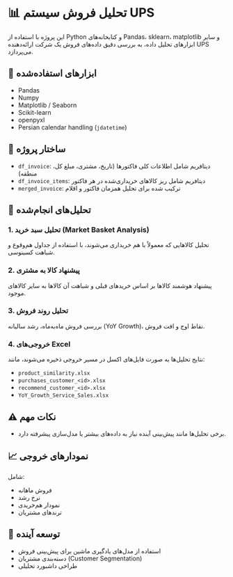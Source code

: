 # 📊 تحلیل فروش سیستم UPS

این پروژه با استفاده از Python و کتابخانه‌های Pandas، sklearn، matplotlib و سایر ابزارهای تحلیل داده، به بررسی دقیق داده‌های فروش یک شرکت ارائه‌دهنده UPS می‌پردازد.

## 🧰 ابزارهای استفاده‌شده
- Pandas
- Numpy
- Matplotlib / Seaborn
- Scikit-learn
- openpyxl
- Persian calendar handling (`jdatetime`)

## 📁 ساختار پروژه
- `df_invoice`: دیتافریم شامل اطلاعات کلی فاکتورها (تاریخ، مشتری، مبلغ کل، منطقه)
- `df_invoice_items`: دیتافریم شامل ریز کالاهای خریداری‌شده در هر فاکتور
- `merged_invoice`: ترکیب شده برای تحلیل همزمان فاکتور و اقلام

## 📌 تحلیل‌های انجام‌شده

### 1. تحلیل سبد خرید (Market Basket Analysis)
تحلیل کالاهایی که معمولاً با هم خریداری می‌شوند، با استفاده از جداول هم‌وقوع و شباهت کسینوسی.

### 2. پیشنهاد کالا به مشتری
پیشنهاد هوشمند کالاها بر اساس خریدهای قبلی و شباهت آن کالاها به سایر کالاهای موجود.

### 3. تحلیل روند فروش
بررسی فروش ماه‌به‌ماه، رشد سالیانه (YoY Growth)، نقاط اوج و افت فروش.

### 4. خروجی‌های Excel
نتایج تحلیل‌ها به صورت فایل‌های اکسل در مسیر خروجی ذخیره می‌شوند، مانند:
- `product_similarity.xlsx`
- `purchases_customer_<id>.xlsx`
- `recommend_customer_<id>.xlsx`
- `YoY_Growth_Service_Sales.xlsx`

## ⚠️ نکات مهم

- برخی تحلیل‌ها مانند پیش‌بینی آینده نیاز به داده‌های بیشتر یا مدل‌سازی پیشرفته دارد.

## 📈 نمودارهای خروجی
شامل:
- فروش ماهانه
- نرخ رشد
- نمودار هم‌خریدی
- ترندهای مشتریان

## 🧠 توسعه آینده
- استفاده از مدل‌های یادگیری ماشین برای پیش‌بینی فروش
- دسته‌بندی مشتریان (Customer Segmentation)
- طراحی داشبورد تحلیلی

